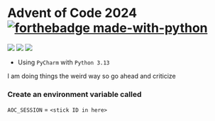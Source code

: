 # Advent of Code 2024 [![forthebadge made-with-python](http://ForTheBadge.com/images/badges/made-with-python.svg)](https://www.python.org/)

![](https://img.shields.io/badge/day%20📅-16-blue)
![](https://img.shields.io/badge/stars%20⭐-29-yellow)
![](https://img.shields.io/badge/days%20completed-14-red)

- Using `PyCharm` with `Python 3.13`

I am doing things the weird way so go ahead and criticize

### Create an environment variable called
`AOC_SESSION` = `<stick ID in here>`

